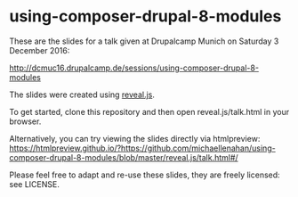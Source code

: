 # using-composer-drupal-8-modules

These are the slides for a talk given at Drupalcamp Munich on Saturday 3 December 2016:

http://dcmuc16.drupalcamp.de/sessions/using-composer-drupal-8-modules

The slides were created using [reveal.js](https://github.com/hakimel/reveal.js).

To get started, clone this repository and then open reveal.js/talk.html in your browser.

Alternatively, you can try viewing the slides directly via htmlpreview: https://htmlpreview.github.io/?https://github.com/michaellenahan/using-composer-drupal-8-modules/blob/master/reveal.js/talk.html#/

Please feel free to adapt and re-use these slides, they are freely licensed: see LICENSE.
